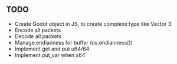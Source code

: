 ## TODO
  * Create Godot object in JS, to create complexe type like Vector 3
  * Encode all packets
  * Decode all packets
  * Manage endianness for buffer (os.endianness())
  * Implement get and put u64/64
  * Implement put_var when x64